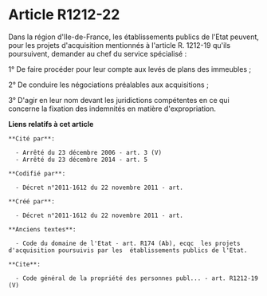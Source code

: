 # Article R1212-22

Dans la région d'Ile-de-France, les établissements publics de l'Etat peuvent, pour les projets d'acquisition mentionnés à
l'article R. 1212-19 qu'ils poursuivent, demander au chef du service spécialisé : 

1° De faire procéder pour leur compte aux levés de plans des immeubles ; 

2° De conduire les négociations préalables aux acquisitions ; 

3° D'agir en leur nom devant les juridictions compétentes en ce qui concerne la fixation des indemnités en matière
d'expropriation.

**Liens relatifs à cet article**

	**Cité par**:

	  - Arrêté du 23 décembre 2006 - art. 3 (V)
	  - Arrêté du 23 décembre 2014 - art. 5

	**Codifié par**:

	  - Décret n°2011-1612 du 22 novembre 2011 - art.

	**Créé par**:

	  - Décret n°2011-1612 du 22 novembre 2011 - art.

	**Anciens textes**:

	  - Code du domaine de l'Etat - art. R174 (Ab), ecqc  les projets d'acquisition poursuivis par les  établissements publics de l'Etat.

	**Cite**:

	  - Code général de la propriété des personnes publ... - art. R1212-19 (V)
